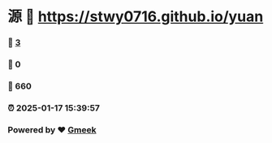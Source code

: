 # 源 :link: https://stwy0716.github.io/yuan 
### :page_facing_up: [3](https://stwy0716.github.io/yuan/tag.html) 
### :speech_balloon: 0 
### :hibiscus: 660 
### :alarm_clock: 2025-01-17 15:39:57 
### Powered by :heart: [Gmeek](https://github.com/Meekdai/Gmeek)
